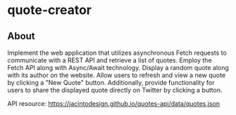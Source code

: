 # quote-creator

## About
Implement the web application that utilizes asynchronous Fetch requests to communicate with a REST API 
and retrieve a list of quotes. Employ the Fetch API along with Async/Await technology. Display a random quote 
along with its author on the website. Allow users to refresh and view a new quote by clicking a "New Quote" button.
Additionally, provide functionality for users to share the displayed quote directly on Twitter by clicking a button.

API resource:  https://jacintodesign.github.io/quotes-api/data/quotes.json
